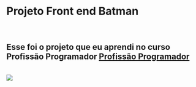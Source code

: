 <h1>Projeto Front end Batman</h1>
<br>
<h2>Esse foi o projeto que eu aprendi no curso Profissão Programador <a href="https://devdeponta.com/">Profissão Programador</a></h2>
<br>
<img src="https://github.com/OHBalmant/Front-End-Batman-profissao-programador/blob/master/Prints/Prints_Desktop/desktop_full-hd.png?raw=true">
